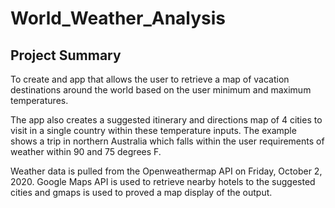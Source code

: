 # World_Weather_Analysis
## Project Summary
To create and app that allows the user to retrieve a map of vacation destinations around the world based on the user minimum and maximum temperatures.  

The app also creates a suggested itinerary and directions map of 4 cities to visit in a single country within these temperature inputs.  The example shows a trip in northern Australia which falls within the user requirements of weather within 90 and 75 degrees F.

Weather data is pulled from the Openweathermap API on Friday, October 2, 2020.  Google Maps API is used to retrieve nearby hotels to the suggested cities and gmaps is used to proved a map display of the output.

